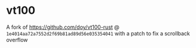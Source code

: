 # vt100

A fork of https://github.com/doy/vt100-rust @ `1e4014aa72a7552d2f69b81ad89d56e035354041` with a patch to fix a
scrollback overflow